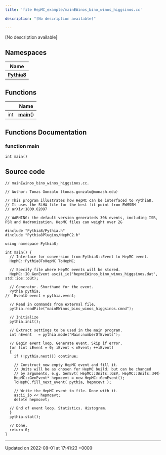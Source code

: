 ```yaml
---
title: 'file HepMC_example/mainEWinos_bino_winos_higgsinos.cc'

description: "[No description available]"

---
```







[No description available]

## Namespaces

| Name           |
| -------------- |
| **[Pythia8](/documentation/code/gambit_sphinx/namespaces/namespacepythia8/)**  |

## Functions

|                | Name           |
| -------------- | -------------- |
| int | **[main](/documentation/code/gambit_sphinx/files/mainewinos__bino__winos__higgsinos_8cc/#function-main)**() |


## Functions Documentation

### function main

```
int main()
```




## Source code

```
// mainEwinos_bino_winos_higgsinos.cc.

// Author: Tomas Gonzalo (tomas.gonzalo@monash.edu)

// This program illustrates how HepMC can be interfaced to Pythia8.
// It uses the SLHA file for the best fit point from EWMSSM
// arXiv:1809.02097 

// WARNING: the default version generateds 30k events, including ISR, FSR and Hadronization. HepMC files can weight over 2G

#include "Pythia8/Pythia.h"
#include "Pythia8Plugins/HepMC2.h"

using namespace Pythia8;

int main() {
  // Interface for conversion from Pythia8::Event to HepMC event.
  HepMC::Pythia8ToHepMC ToHepMC;

  // Specify file where HepMC events will be stored.
  HepMC::IO_GenEvent ascii_io("hepmcEWinos_bino_winos_higgsinos.dat", std::ios::out);

  // Generator. Shorthand for the event.
  Pythia pythia;
//  Event& event = pythia.event;

  // Read in commands from external file.
  pythia.readFile("mainEWinos_bino_winos_higgsinos.cmnd");

  // Initialize
  pythia.init();

  // Extract settings to be used in the main program.
  int nEvent   = pythia.mode("Main:numberOfEvents");

  // Begin event loop. Generate event. Skip if error.
  for (int iEvent = 0; iEvent < nEvent; ++iEvent)
  {
    if (!pythia.next()) continue;

    // Construct new empty HepMC event and fill it.
    // Units will be as chosen for HepMC build; but can be changed
    // by arguments, e.g. GenEvt( HepMC::Units::GEV, HepMC::Units::MM)
    HepMC::GenEvent* hepmcevt = new HepMC::GenEvent();
    ToHepMC.fill_next_event( pythia, hepmcevt );

    // Write the HepMC event to file. Done with it.
    ascii_io << hepmcevt;
    delete hepmcevt;

  // End of event loop. Statistics. Histogram.
  }
  pythia.stat();

  // Done.
  return 0;
}
```


-------------------------------

Updated on 2022-08-01 at 17:41:23 +0000
